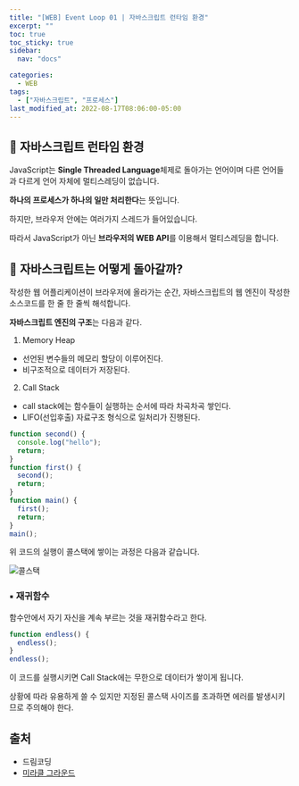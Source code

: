```yaml
---
title: "[WEB] Event Loop 01 | 자바스크립트 런타임 환경"
excerpt: ""
toc: true
toc_sticky: true
sidebar:
  nav: "docs"

categories:
  - WEB
tags:
  - ["자바스크립트", "프로세스"]
last_modified_at: 2022-08-17T08:06:00-05:00
---
```


## 📄 자바스크립트 런타임 환경

JavaScript는 **Single Threaded Language**체제로 돌아가는 언어이며 다른 언어들과 다르게 언어 자체에 멀티스레딩이 없습니다.

**하나의 프로세스가 하나의 일만 처리한다**는 뜻입니다.

하지만, 브라우저 안에는 여러가지 스레드가 들어있습니다.

따라서 JavaScript가 아닌 **브라우저의 WEB API**를 이용해서 멀티스레딩을 합니다.

## 📄 자바스크립트는 어떻게 돌아갈까?

작성한 웹 어플리케이션이 브라우저에 올라가는 순간,
자바스크립트의 웹 엔진이 작성한 소스코드를 한 줄 한 줄씩 해석합니다.

**자바스크립트 엔진의 구조**는 다음과 같다.

1. Memory Heap

- 선언된 변수들의 메모리 할당이 이루어진다.
- 비구조적으로 데이터가 저장된다.

2. Call Stack

- call stack에는 함수들이 실행하는 순서에 따라 차곡차곡 쌓인다.
- LIFO(선입후출) 자료구조 형식으로 일처리가 진행된다.

```js
function second() {
  console.log("hello");
  return;
}
function first() {
  second();
  return;
}
function main() {
  first();
  return;
}
main();
```

위 코드의 실행이 콜스택에 쌓이는 과정은 다음과 같습니다.

![콜스택](https://user-images.githubusercontent.com/56298540/185064388-ad2418d8-2f02-4110-aba0-414c1f66aad3.jpg)

### ▪ 재귀함수

함수안에서 자기 자신을 계속 부르는 것을 재귀함수라고 한다.

```js
function endless() {
  endless();
}
endless();
```

이 코드를 실행시키면 Call Stack에는 무한으로 데이터가 쌓이게 됩니다.

상황에 따라 유용하게 쓸 수 있지만 지정된 콜스택 사이즈를 초과하면 에러를 발생시키므로 주의해야 한다.

## 출처

- 드림코딩
- [미라클 그라운드](https://miracleground.tistory.com/entry/%EC%9E%90%EB%B0%94%EC%8A%A4%ED%81%AC%EB%A6%BD%ED%8A%B8%EB%8A%94-%EC%99%9C-%EC%8B%B1%EA%B8%80-%EC%8A%A4%EB%A0%88%EB%93%9C%EB%A5%BC-%EC%84%A0%ED%83%9D%ED%96%88%EC%9D%84%EA%B9%8C-%ED%94%84%EB%A1%9C%EC%84%B8%EC%8A%A4-%EC%8A%A4%EB%A0%88%EB%93%9C-%EB%B9%84%EB%8F%99%EA%B8%B0-%EB%8F%99%EA%B8%B0-%EC%9E%90%EB%B0%94%EC%8A%A4%ED%81%AC%EB%A6%BD%ED%8A%B8-%EC%97%94%EC%A7%84-%EC%9D%B4%EB%B2%A4%ED%8A%B8%EB%A3%A8%ED%94%84)
